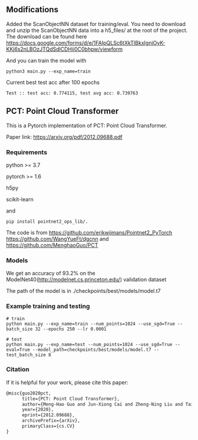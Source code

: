 ## Modifications

Added the ScanObjectNN dataset for training/eval.
You need to download and unzip the ScanObjectNN data into a h5_files/ at the root of the project.
The download can be found here https://docs.google.com/forms/d/e/1FAIpQLSc6tXkTIBkxIgnjOyK-KKj6s2nLBOzJTQdSdlCDHii0C0bhpw/viewform

And you can train the model with 
```
python3 main.py --exp_name=train
```

Current best test acc after 100 epochs

```
Test :: test acc: 0.774115, test avg acc: 0.739763
```

## PCT: Point Cloud Transformer
This is a Pytorch implementation of PCT: Point Cloud Transformer.

Paper link: https://arxiv.org/pdf/2012.09688.pdf

### Requirements
python >= 3.7

pytorch >= 1.6

h5py

scikit-learn

and

```shell script
pip install pointnet2_ops_lib/.
```
The code is from https://github.com/erikwijmans/Pointnet2_PyTorch https://github.com/WangYueFt/dgcnn and https://github.com/MenghaoGuo/PCT

### Models
We get an accuracy of 93.2% on the ModelNet40(http://modelnet.cs.princeton.edu/) validation dataset

The path of the model is in ./checkpoints/best/models/model.t7

### Example training and testing
```shell script
# train
python main.py --exp_name=train --num_points=1024 --use_sgd=True --batch_size 32 --epochs 250 --lr 0.0001

# test
python main.py --exp_name=test --num_points=1024 --use_sgd=True --eval=True --model_path=checkpoints/best/models/model.t7 --test_batch_size 8

```

### Citation
If it is helpful for your work, please cite this paper:
```latex
@misc{guo2020pct,
      title={PCT: Point Cloud Transformer}, 
      author={Meng-Hao Guo and Jun-Xiong Cai and Zheng-Ning Liu and Tai-Jiang Mu and Ralph R. Martin and Shi-Min Hu},
      year={2020},
      eprint={2012.09688},
      archivePrefix={arXiv},
      primaryClass={cs.CV}
}
```
